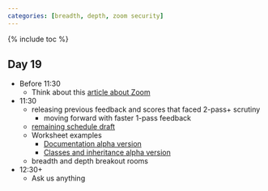 ```yaml
---
categories: [breadth, depth, zoom security]
---
```


{% include toc %}


## Day 19
* Before 11:30
  * Think about this [article about Zoom](https://www.cnn.com/2020/04/01/tech/zoom-video-privacy-concerns/index.html)
* 11:30
  * releasing previous feedback and scores that faced 2-pass+ scrutiny
    * moving forward with faster 1-pass feedback
  * [remaining schedule draft](https://docs.google.com/spreadsheets/d/1rjOr6BP1NbuWYyioM4TG2OSyw5LH9CoWeHsxMgowDkY/edit?usp=sharing)
  * Worksheet examples
    * [Documentation alpha version](https://github.com/sd2020spring/documentation-worksheet)
    * [Classes and inheritance alpha version](https://github.com/sd2020spring/sd2020spring.github.io/blob/master/worksheets/inheritance.ipynb)
  * breadth and depth breakout rooms
* 12:30+
  * Ask us anything
